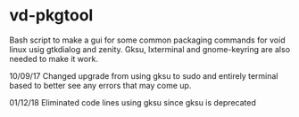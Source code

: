 # vd-pkgtool
Bash script to make a gui for some common packaging commands for void linux usig gtkdialog and zenity.  Gksu, lxterminal and gnome-keyring are also needed to make it work.

10/09/17 Changed upgrade from using gksu to sudo and entirely terminal based to better see any errors that may come up.

01/12/18 Eliminated code lines using gksu since gksu is deprecated
